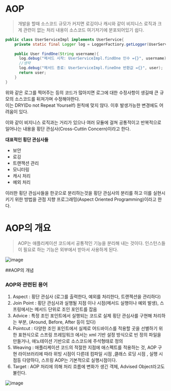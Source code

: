 # AOP
>개발을 할때 소스코드 규모가 커지면 로깅이나 캐시와 같이 비지니스 로직과 크게 관련이 없는 처리 내용이 소스코드 여기저기에 분포되어있기 쉽다.  

```java
public class UserServiceImpl implements UserService{
    private static final Logger log = LoggerFactiory.getLogger(UserService.Impl.class);
    
    public User findOne(String username){
      log.debug("메서드 시작: UserServiceImpl.findOne 인수 ={}", username);
      //생략
      log.debug("메서드 종료: UserServiceImpl.fineOne 반환값 ={}", user);
      return user;
    }
}
```
위와 같은 로그를 찍어주는 등의 코드가 많아지면 로그에 대한 수정사항이 생길때 큰 규모의 소스코드를 뒤져가며 수정해야한다.  
이는 DRY(Do not Repeat Yourself) 원칙에 맞지 않다. 이후 발생가능한 변경에도 어려움이 있다.

이와 같이 비지니스 로직과는 거리가 있으나 여러 모듈에 걸쳐 공통적이고 반복적으로 일어나는 내용을 횡단 관심사(Cross-Cuttin Concern)이라고 한다.  

**대표적인 횡단 관심사들**
- 보안
- 로깅
- 트랜잭션 관리
- 모니터링
- 캐시 처리
- 예외 처리

이러한 횡단 관심사들을 한곳으로 분리하는것을 횡단 관심사의 분리를 하고 이를 실현시키기 위한 방법을 관점 지향 프로그래밍(Aspect Oriented Programming)이라고 한다.

# AOP의 개요
>AOP는 애플리케이션 코드에서 공통적인 기능을 분리해 내는 것이다. 인스턴스들이 필요로 하는 기능은 외부에서 받아서 사용하게 된다.  

![image](https://user-images.githubusercontent.com/22045187/110441203-d777d200-80fc-11eb-9df1-73295cd305dd.png)

##AOP의 개념
### AOP와 관련된 용어
1. Aspect : 횡단 관심사 (로그를 출력한다, 예외를 처리한다, 트랜젝션을 관리하다)
2. Join Point : 횡단 관심사과 실행될 지점 이나 시점(메서드 실행이나 예외 발생), 스프링에서는 메서드 단위로 조인 포인트를 잡음
3. Advice : 특정 조인 포인트에서 실행되는 코드로 실제 횡단 관심사를 구현해 처리하는 부분, (Around, Before, After 등이 있다)
4. Pointcut : 다양한 조인 포인트에서 실제로 어드바이스를 적용할 곳을 선별하기 위한 표현식으로 스프링 프레임워크 에서는 xml 기반 설정 방식으로 빈 정의 파일을 만들거나, 애노테이션 기반으로 소스코드에 주석형태로 정의
5. Weaving : 애플리케이션 코드의 적절한 지점에 애스펙트를 적용하는 것, AOP 구현 라이브러리에 따라 위빙 시점이 다른데 컴파일 시점 ,클래스 로딩 시점 , 실행 시점등 다양하다, 스프링 AOP는 기본적으로 실행시점이다.  
6. Target : AOP 처리에 의해 처리 흐름에 변화가 생긴 객체, Advised Object라고도 불린다.  

![image](https://user-images.githubusercontent.com/22045187/110443207-055e1600-80ff-11eb-832a-79f5e9b3c080.png)


